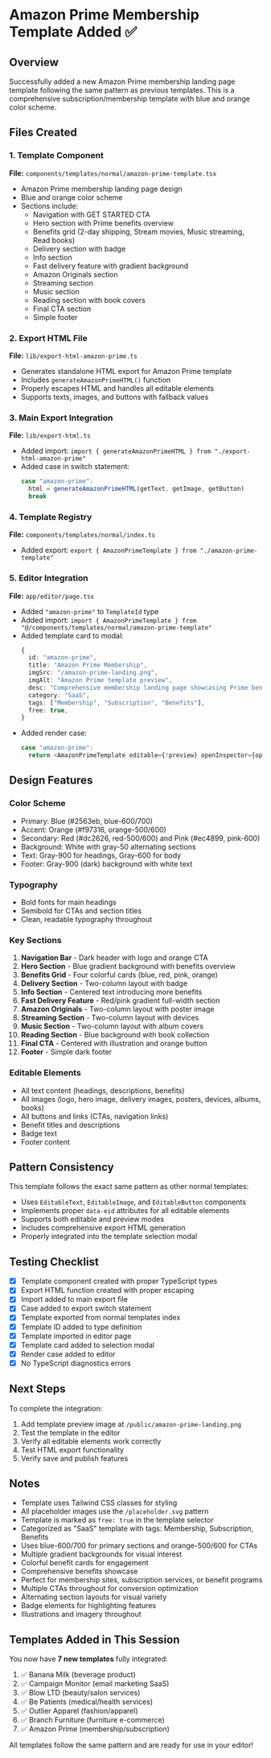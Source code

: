 # Amazon Prime Membership Template Added ✅

## Overview
Successfully added a new Amazon Prime membership landing page template following the same pattern as previous templates. This is a comprehensive subscription/membership template with blue and orange color scheme.

## Files Created

### 1. Template Component
**File:** `components/templates/normal/amazon-prime-template.tsx`
- Amazon Prime membership landing page design
- Blue and orange color scheme
- Sections include:
  - Navigation with GET STARTED CTA
  - Hero section with Prime benefits overview
  - Benefits grid (2-day shipping, Stream movies, Music streaming, Read books)
  - Delivery section with badge
  - Info section
  - Fast delivery feature with gradient background
  - Amazon Originals section
  - Streaming section
  - Music section
  - Reading section with book covers
  - Final CTA section
  - Simple footer

### 2. Export HTML File
**File:** `lib/export-html-amazon-prime.ts`
- Generates standalone HTML export for Amazon Prime template
- Includes `generateAmazonPrimeHTML()` function
- Properly escapes HTML and handles all editable elements
- Supports texts, images, and buttons with fallback values

### 3. Main Export Integration
**File:** `lib/export-html.ts`
- Added import: `import { generateAmazonPrimeHTML } from "./export-html-amazon-prime"`
- Added case in switch statement:
  ```typescript
  case "amazon-prime":
    html = generateAmazonPrimeHTML(getText, getImage, getButton)
    break
  ```

### 4. Template Registry
**File:** `components/templates/normal/index.ts`
- Added export: `export { AmazonPrimeTemplate } from "./amazon-prime-template"`

### 5. Editor Integration
**File:** `app/editor/page.tsx`
- Added `"amazon-prime"` to `TemplateId` type
- Added import: `import { AmazonPrimeTemplate } from "@/components/templates/normal/amazon-prime-template"`
- Added template card to modal:
  ```typescript
  {
    id: "amazon-prime",
    title: "Amazon Prime Membership",
    imgSrc: "/amazon-prime-landing.png",
    imgAlt: "Amazon Prime template preview",
    desc: "Comprehensive membership landing page showcasing Prime benefits including delivery, streaming, music, and reading",
    category: "SaaS",
    tags: ["Membership", "Subscription", "Benefits"],
    free: true,
  }
  ```
- Added render case:
  ```typescript
  case "amazon-prime":
    return <AmazonPrimeTemplate editable={!preview} openInspector={openInspector} />
  ```

## Design Features

### Color Scheme
- Primary: Blue (#2563eb, blue-600/700)
- Accent: Orange (#f97316, orange-500/600)
- Secondary: Red (#dc2626, red-500/600) and Pink (#ec4899, pink-600)
- Background: White with gray-50 alternating sections
- Text: Gray-900 for headings, Gray-600 for body
- Footer: Gray-900 (dark) background with white text

### Typography
- Bold fonts for main headings
- Semibold for CTAs and section titles
- Clean, readable typography throughout

### Key Sections
1. **Navigation Bar** - Dark header with logo and orange CTA
2. **Hero Section** - Blue gradient background with benefits overview
3. **Benefits Grid** - Four colorful cards (blue, red, pink, orange)
4. **Delivery Section** - Two-column layout with badge
5. **Info Section** - Centered text introducing more benefits
6. **Fast Delivery Feature** - Red/pink gradient full-width section
7. **Amazon Originals** - Two-column layout with poster image
8. **Streaming Section** - Two-column layout with devices
9. **Music Section** - Two-column layout with album covers
10. **Reading Section** - Blue background with book collection
11. **Final CTA** - Centered with illustration and orange button
12. **Footer** - Simple dark footer

### Editable Elements
- All text content (headings, descriptions, benefits)
- All images (logo, hero image, delivery images, posters, devices, albums, books)
- All buttons and links (CTAs, navigation links)
- Benefit titles and descriptions
- Badge text
- Footer content

## Pattern Consistency
This template follows the exact same pattern as other normal templates:
- Uses `EditableText`, `EditableImage`, and `EditableButton` components
- Implements proper `data-eid` attributes for all editable elements
- Supports both editable and preview modes
- Includes comprehensive export HTML generation
- Properly integrated into the template selection modal

## Testing Checklist
- [x] Template component created with proper TypeScript types
- [x] Export HTML function created with proper escaping
- [x] Import added to main export file
- [x] Case added to export switch statement
- [x] Template exported from normal templates index
- [x] Template ID added to type definition
- [x] Template imported in editor page
- [x] Template card added to selection modal
- [x] Render case added to editor
- [x] No TypeScript diagnostics errors

## Next Steps
To complete the integration:
1. Add template preview image at `/public/amazon-prime-landing.png`
2. Test the template in the editor
3. Verify all editable elements work correctly
4. Test HTML export functionality
5. Verify save and publish features

## Notes
- Template uses Tailwind CSS classes for styling
- All placeholder images use the `/placeholder.svg` pattern
- Template is marked as `free: true` in the template selector
- Categorized as "SaaS" template with tags: Membership, Subscription, Benefits
- Uses blue-600/700 for primary sections and orange-500/600 for CTAs
- Multiple gradient backgrounds for visual interest
- Colorful benefit cards for engagement
- Comprehensive benefits showcase
- Perfect for membership sites, subscription services, or benefit programs
- Multiple CTAs throughout for conversion optimization
- Alternating section layouts for visual variety
- Badge elements for highlighting features
- Illustrations and imagery throughout

## Templates Added in This Session

You now have **7 new templates** fully integrated:
1. ✅ Banana Milk (beverage product)
2. ✅ Campaign Monitor (email marketing SaaS)
3. ✅ Blow LTD (beauty/salon services)
4. ✅ Be Patients (medical/health services)
5. ✅ Outlier Apparel (fashion/apparel)
6. ✅ Branch Furniture (furniture e-commerce)
7. ✅ Amazon Prime (membership/subscription)

All templates follow the same pattern and are ready for use in your editor!
